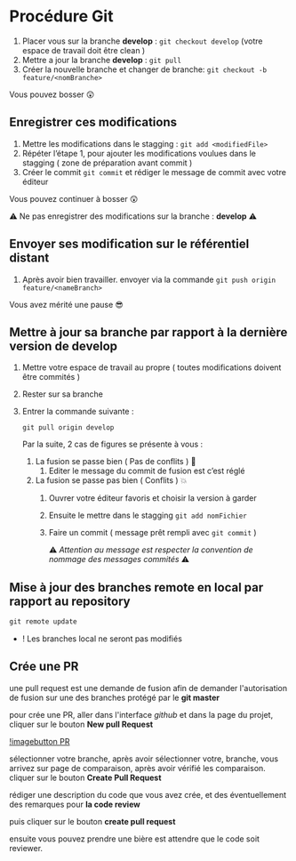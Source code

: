 # Procédure Git 

1.  Placer vous sur la branche **develop** : `git checkout develop` (votre espace de travail doit être clean )
2.  Mettre a jour la branche **develop** : `git pull`
3.  Créer la nouvelle branche et changer de branche: `git checkout -b feature/<nomBranche>`

Vous pouvez bosser 😲

## Enregistrer ces modifications

1.  Mettre les modifications dans le stagging : `git add <modifiedFile>`
2.  Répéter l’étape 1, pour ajouter les modifications voulues dans le stagging ( zone de préparation avant commit )
3.  Créer le commit `git commit` et rédiger le message de commit avec votre éditeur

Vous pouvez continuer à bosser 😲

⚠️ Ne pas enregistrer des modifications sur la branche : **develop** ⚠️

## Envoyer ses modification sur le référentiel distant

1.  Après avoir bien travailler. envoyer via la commande `git push origin feature/<nameBranch>`

Vous avez mérité une pause 😎

## Mettre à jour sa branche par rapport à la dernière version de develop

1.  Mettre votre espace de travail au propre ( toutes modifications doivent être commités )
    
2.  Rester sur sa branche
    
3.  Entrer la commande suivante :
    
    `git pull origin develop`
    
    Par la suite, 2 cas de figures se présente à vous :
    
    1.  La fusion se passe bien ( Pas de conflits ) 🤗
        1.  Editer le message du commit de fusion est c’est réglé
    2.  La fusion se passe pas bien ( Conflits ) 💥
        1.  Ouvrer votre éditeur favoris et choisir la version à garder
            
        2.  Ensuite le mettre dans le stagging `git add nomFichier`
            
        3.  Faire un commit ( message prêt rempli avec `git commit` )
            
            ⚠️ _Attention au message est respecter la convention de nommage des messages commités_ ⚠️

## Mise à jour des branches remote en local par rapport au repository

```jsx
git remote update

```

-   ! Les branches local ne seront pas modifiés

## Crée une PR 

une pull request est une demande de fusion afin de demander l'autorisation de fusion sur une des branches protégé par le **git master**

pour crée une PR, aller dans l'interface _github_ et dans la page du projet, cliquer sur le bouton **New pull Request**

[!imagebutton PR]() 

sélectionner votre branche, après avoir sélectionner votre, branche, vous arrivez sur page de comparaison, après avoir vérifié les comparaison. 
cliquer sur le bouton **Create Pull Request**

rédiger une description du code que vous avez crée, et des éventuellement des remarques pour **la code review** 

puis cliquer sur le bouton **create pull request**

ensuite vous pouvez prendre une bière est attendre que le code soit reviewer. 
